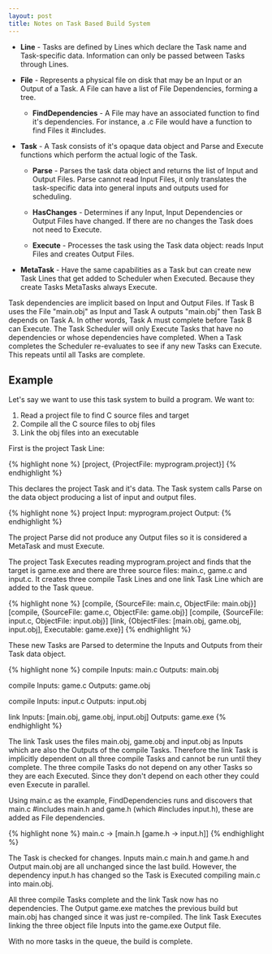 ```yaml
---
layout: post
title: Notes on Task Based Build System
---
```


- **Line** - Tasks are defined by Lines which declare the Task name and Task-specific data.  Information can only be passed between Tasks through Lines.

- **File** - Represents a physical file on disk that may be an Input or an Output of a Task.  A File can have a list of File Dependencies, forming a tree.

  - **FindDependencies** - A File may have an associated function to find it's dependencies.  For instance, a .c File would have a function to find Files it #includes.

- **Task** - A Task consists of it's opaque data object and Parse and Execute functions which perform the actual logic of the Task.

  - **Parse** - Parses the task data object and returns the list of Input and Output Files.  Parse cannot read Input Files, it only translates the task-specific data into general inputs and outputs used for scheduling.

  - **HasChanges** - Determines if any Input, Input Dependencies or Output Files have changed.  If there are no changes the Task does not need to Execute.

  - **Execute** - Processes the task using the Task data object: reads Input Files and creates Output Files.

- **MetaTask** - Have the same capabilities as a Task but can create new Task Lines that get added to Scheduler when Executed.  Because they create Tasks MetaTasks always Execute.

Task dependencies are implicit based on Input and Output Files.  If Task B uses the File "main.obj" as Input and Task A outputs "main.obj" then Task B depends on Task A.  In other words, Task A must complete before Task B can Execute.  The Task Scheduler will only Execute Tasks that have no dependencies or whose dependencies have completed.  When a Task completes the Scheduler re-evaluates to see if any new Tasks can Execute.  This repeats until all Tasks are complete.


Example
-------
Let's say we want to use this task system to build a program.  We want to:

1. Read a project file to find C source files and target
2. Compile all the C source files to obj files
3. Link the obj files into an executable

First is the project Task Line:

{% highlight none %}
[project, {ProjectFile: myprogram.project}]
{% endhighlight %}

This declares the project Task and it's data.  The Task system calls Parse on the data object producing a list of input and output files.

{% highlight none %}
project
    Input: myprogram.project
    Output:
{% endhighlight %}

The project Parse did not produce any Output files so it is considered a MetaTask and must Execute.

The project Task Executes reading myprogram.project and finds that the target is game.exe and there are three source files: main.c, game.c and input.c.  It creates three compile Task Lines and one link Task Line which are added to the Task queue.

{% highlight none %}
[compile, {SourceFile: main.c, ObjectFile: main.obj}]
[compile, {SourceFile: game.c, ObjectFile: game.obj}]
[compile, {SourceFile: input.c, ObjectFile: input.obj}]
[link, {ObjectFiles: [main.obj, game.obj, input.obj], Executable: game.exe}]
{% endhighlight %}

These new Tasks are Parsed to determine the Inputs and Outputs from their Task data object.

{% highlight none %}
compile
    Inputs: main.c
    Outputs: main.obj

compile
    Inputs: game.c
    Outputs: game.obj

compile
    Inputs: input.c
    Outputs: input.obj

link
    Inputs: [main.obj, game.obj, input.obj]
    Outputs: game.exe
{% endhighlight %}

The link Task uses the files main.obj, game.obj and input.obj as Inputs which are also the Outputs of the compile Tasks.  Therefore the link Task is implicitly dependent on all three compile Tasks and cannot be run until they complete.  The three compile Tasks do not depend on any other Tasks so they are each Executed.  Since they don't depend on each other they could even Execute in parallel.

Using main.c as the example, FindDependencies runs and discovers that main.c #includes main.h and game.h (which #includes input.h), these are added as File dependencies.

{% highlight none %}
main.c -> [main.h [game.h -> input.h]]
{% endhighlight %}

The Task is checked for changes.  Inputs main.c main.h and game.h and Output main.obj are all unchanged since the last build.  However, the dependency input.h has changed so the Task is Executed compiling main.c into main.obj.

All three compile Tasks complete and the link Task now has no dependencies.  The Output game.exe matches the previous build but main.obj has changed since it was just re-compiled.  The link Task Executes linking the three object file Inputs into the game.exe Output file.

With no more tasks in the queue, the build is complete.